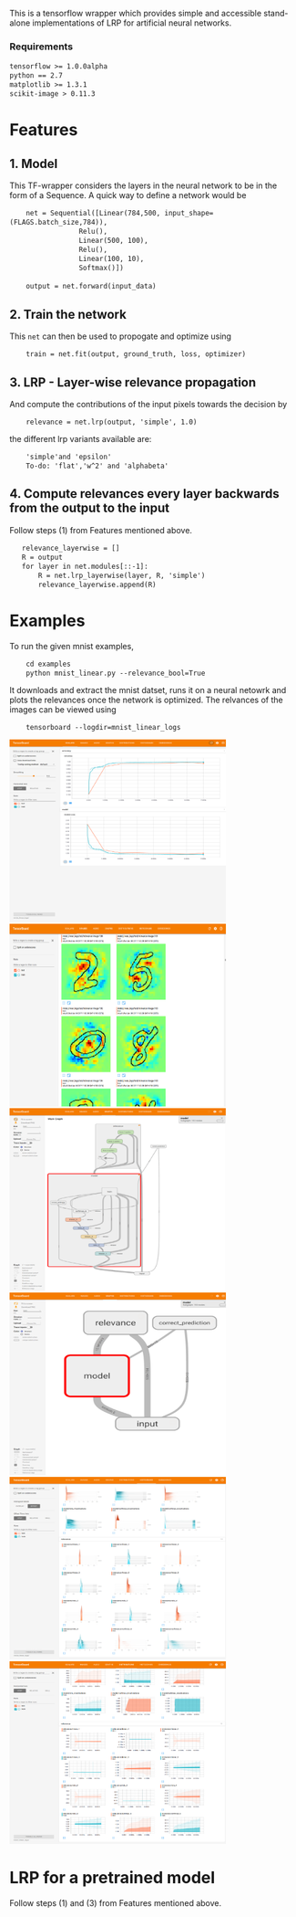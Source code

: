 This is a tensorflow wrapper which provides simple and accessible stand-alone implementations of LRP for artificial neural networks.

### Requirements
    tensorflow >= 1.0.0alpha
    python == 2.7
    matplotlib >= 1.3.1
    scikit-image > 0.11.3
    
# Features

## 1. Model 

This TF-wrapper considers the layers in the neural network to be in the form of a Sequence. A quick way to define a network would be

        net = Sequential([Linear(784,500, input_shape=(FLAGS.batch_size,784)), 
                     Relu(),
                     Linear(500, 100), 
                     Relu(),
                     Linear(100, 10), 
                     Softmax()])

        output = net.forward(input_data)
             
## 2. Train the network

This `net` can then be used to propogate and optimize using

        train = net.fit(output, ground_truth, loss, optimizer)

## 3. LRP - Layer-wise relevance propagation

And compute the contributions of the input pixels towards the decision by

        relevance = net.lrp(output, 'simple', 1.0)

the different lrp variants available are:

        'simple'and 'epsilon'
        To-do: 'flat','w^2' and 'alphabeta' 

## 4. Compute relevances every layer backwards from the output to the input  

Follow steps (1) from Features mentioned above.

       relevance_layerwise = []
       R = output
       for layer in net.modules[::-1]:
           R = net.lrp_layerwise(layer, R, 'simple')
           relevance_layerwise.append(R)
           
# Examples 

To run the given mnist examples,
   
        cd examples
        python mnist_linear.py --relevance_bool=True

It downloads and extract the mnist datset, runs it on a neural netowrk and plots the relevances once the network is optimized. The relvances of the images can be viewed using
   
        tensorboard --logdir=mnist_linear_logs

<img src="doc/images/scalars.png" width="380" height="320">
<img src="doc/images/images.png" width="380" height="320">

<img src="doc/images/graph.png" width="380" height="320">
<img src="doc/images/graph1.png" width="380" height="320">

<img src="doc/images/hist.png" width="380" height="320">
<img src="doc/images/distr.png" width="380" height="320">

# LRP for a pretrained model

Follow steps (1) and (3) from Features mentioned above.


   
